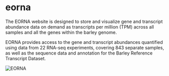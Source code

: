 # eorna

The EORNA website is designed to store and visualize gene and transcript abundance data on demand as transcripts per million (TPM) across all samples and all the genes within the barley genome.

EORNA provides access to the gene and transcript abundances quantified using data from 22 RNA-seq experiments, covering 843 separate samples, as well as the sequence data and annotation for the Barley Reference Transcript Dataset.

![](https://barley.hutton.ac.uk/images/eorna-shot.png "EORNA")


